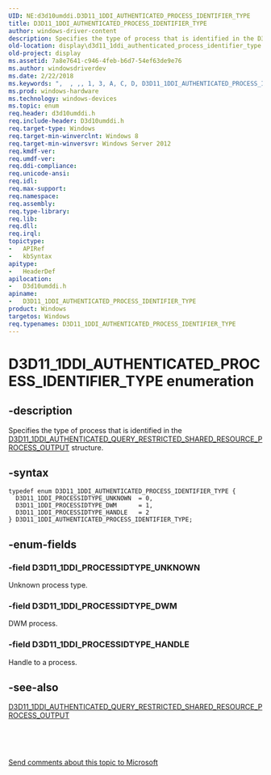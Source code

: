 ```yaml
---
UID: NE:d3d10umddi.D3D11_1DDI_AUTHENTICATED_PROCESS_IDENTIFIER_TYPE
title: D3D11_1DDI_AUTHENTICATED_PROCESS_IDENTIFIER_TYPE
author: windows-driver-content
description: Specifies the type of process that is identified in the D3D11_1DDI_AUTHENTICATED_QUERY_RESTRICTED_SHARED_RESOURCE_PROCESS_OUTPUT structure.
old-location: display\d3d11_1ddi_authenticated_process_identifier_type.htm
old-project: display
ms.assetid: 7a8e7641-c946-4feb-b6d7-54ef63de9e76
ms.author: windowsdriverdev
ms.date: 2/22/2018
ms.keywords: ",  , ,, 1, 3, A, C, D, D3D11_1DDI_AUTHENTICATED_PROCESS_IDENTIFIER_TYPE, D3D11_1DDI_AUTHENTICATED_PROCESS_IDENTIFIER_TYPE enumeration [Display Devices], D3D11_1DDI_PROCESSIDTYPE_DWM, D3D11_1DDI_PROCESSIDTYPE_HANDLE, D3D11_1DDI_PROCESSIDTYPE_UNKNOWN, E, F, H, I, N, O, P, R, S, T, U, Y, _, d3d10umddi/D3D11_1DDI_AUTHENTICATED_PROCESS_IDENTIFIER_TYPE, d3d10umddi/D3D11_1DDI_PROCESSIDTYPE_DWM, d3d10umddi/D3D11_1DDI_PROCESSIDTYPE_HANDLE, d3d10umddi/D3D11_1DDI_PROCESSIDTYPE_UNKNOWN, display.d3d11_1ddi_authenticated_process_identifier_type"
ms.prod: windows-hardware
ms.technology: windows-devices
ms.topic: enum
req.header: d3d10umddi.h
req.include-header: D3d10umddi.h
req.target-type: Windows
req.target-min-winverclnt: Windows 8
req.target-min-winversvr: Windows Server 2012
req.kmdf-ver: 
req.umdf-ver: 
req.ddi-compliance: 
req.unicode-ansi: 
req.idl: 
req.max-support: 
req.namespace: 
req.assembly: 
req.type-library: 
req.lib: 
req.dll: 
req.irql: 
topictype:
-	APIRef
-	kbSyntax
apitype:
-	HeaderDef
apilocation:
-	D3d10umddi.h
apiname:
-	D3D11_1DDI_AUTHENTICATED_PROCESS_IDENTIFIER_TYPE
product: Windows
targetos: Windows
req.typenames: D3D11_1DDI_AUTHENTICATED_PROCESS_IDENTIFIER_TYPE
---
```


# D3D11_1DDI_AUTHENTICATED_PROCESS_IDENTIFIER_TYPE enumeration


## -description


Specifies the type of process that is identified in the <a href="..\d3d10umddi\ns-d3d10umddi-d3d11_1ddi_authenticated_query_restricted_shared_resource_process_output.md">D3D11_1DDI_AUTHENTICATED_QUERY_RESTRICTED_SHARED_RESOURCE_PROCESS_OUTPUT</a>  structure.


## -syntax


````
typedef enum D3D11_1DDI_AUTHENTICATED_PROCESS_IDENTIFIER_TYPE { 
  D3D11_1DDI_PROCESSIDTYPE_UNKNOWN  = 0,
  D3D11_1DDI_PROCESSIDTYPE_DWM      = 1,
  D3D11_1DDI_PROCESSIDTYPE_HANDLE   = 2
} D3D11_1DDI_AUTHENTICATED_PROCESS_IDENTIFIER_TYPE;
````


## -enum-fields




### -field D3D11_1DDI_PROCESSIDTYPE_UNKNOWN

Unknown process type.


### -field D3D11_1DDI_PROCESSIDTYPE_DWM

DWM process.


### -field D3D11_1DDI_PROCESSIDTYPE_HANDLE

Handle to a process.


## -see-also

<a href="..\d3d10umddi\ns-d3d10umddi-d3d11_1ddi_authenticated_query_restricted_shared_resource_process_output.md">D3D11_1DDI_AUTHENTICATED_QUERY_RESTRICTED_SHARED_RESOURCE_PROCESS_OUTPUT</a>



 

 

<a href="mailto:wsddocfb@microsoft.com?subject=Documentation%20feedback [display\display]:%20D3D11_1DDI_AUTHENTICATED_PROCESS_IDENTIFIER_TYPE enumeration%20 RELEASE:%20(2/22/2018)&amp;body=%0A%0APRIVACY STATEMENT%0A%0AWe use your feedback to improve the documentation. We don't use your email address for any other purpose, and we'll remove your email address from our system after the issue that you're reporting is fixed. While we're working to fix this issue, we might send you an email message to ask for more info. Later, we might also send you an email message to let you know that we've addressed your feedback.%0A%0AFor more info about Microsoft's privacy policy, see http://privacy.microsoft.com/en-us/default.aspx." title="Send comments about this topic to Microsoft">Send comments about this topic to Microsoft</a>

